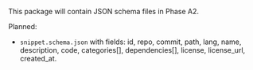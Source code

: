 This package will contain JSON schema files in Phase A2.

Planned:
- `snippet.schema.json` with fields: id, repo, commit, path, lang, name, description, code, categories[], dependencies[], license, license_url, created_at.

